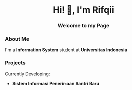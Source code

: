 <h1 align="center">Hi! 👋, I'm Rifqii</h1>
<h3 align="center">Welcome to my Page</h3>

### About Me
I'm a **Information System** student at **Universitas Indonesia**

###  Projects
Currently Developing:
- **Sistem Informasi Penerimaan Santri Baru**

